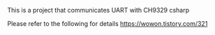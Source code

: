 This is a project that communicates UART with CH9329 csharp

Please refer to the following for details https://wowon.tistory.com/321
